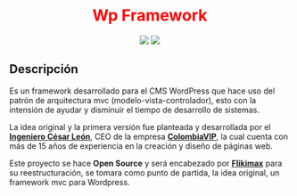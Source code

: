 <h1 align="center" style="color: red !important;">Wp Framework</h1>

<p align="center">
<a href="https://flikimax.com/wp-content/projects/wordpress-framework/wordpress-framework.zip" target="_blank"><img src="https://flikimax.com/wp-content/projects/wordpress-framework/download.svg" /></a> <a href="https://github.com/Flikimax/wordpress-framework/blob/main/license.txt" target="_blank"><img src="https://flikimax.com/wp-content/projects/wordpress-framework/license.svg" /></a>
</p>

## Descripción

<p>Es un framework desarrollado para el CMS WordPress que hace uso del patrón de arquitectura mvc (modelo-vista-controlador), esto con la intensión de ayudar y disminuir el tiempo de desarrollo de sistemas.

La idea original y la primera versión fue planteada y desarrollada por el <strong><a href="https://www.linkedin.com/in/ingenieroleon">Ingeniero César León</a></strong>, CEO de la empresa <strong><a href="https://colombiavip.com">ColombiaVIP</a></strong>, la cual cuenta con más de 15 años de experiencia en la creación y diseño de páginas web.

Este proyecto se hace <strong>Open Source</strong> y será encabezado por <strong><a href="https://flikimax.com">Flikimax</a></strong> para su reestructuración, se tomara como punto de partida, la idea original, un framework mvc para Wordpress.</p>